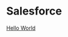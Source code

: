 # Salesforce #
<html>
  <head>
    <title> Apex Code </title></head>
    <body>
     <a href="Apex Hello World">Hello World</a>
    </body>
    </html>
  
